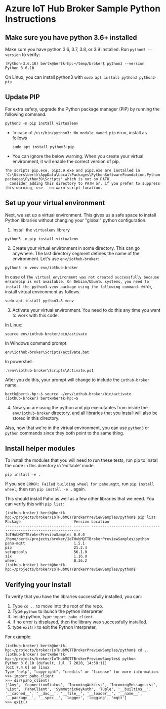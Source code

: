 # Azure IoT Hub Broker Sample Python Instructions

## Make sure you have python 3.6+ installed

Make sure you have python 3.6, 3.7, 3.8, or 3.9 installed.   Run `python3 --version` to verify:
```
(Python-3.6.10) bertk@bertk-hp:~/temp/broker$ python3 --version
Python 3.6.10
```

On Linux, you can install python3 with `sudo apt install python3 python3-pip`

## Update PIP

For extra safety, upgrade the Python package manager (PIP) by running the following command.

```
python3 -m pip install virtualenv
```

* In case of `/usr/bin/python3: No module named pip` error, install as follows
  ```
  sudo apt install python3-pip
  ```
  
* You can ignore the below warning.  When you create your virtual environment, it will enable the correct version of pip.
```
The scripts pip.exe, pip3.9.exe and pip3.exe are installed in 'C:\Users\bertk\AppData\Local\Packages\PythonSoftwareFoundation.Python.3.9_qbz5n2kfra8p0\LocalCache\local-packages\Python39\Scripts' which is not on PATH.
  Consider adding this directory to PATH or, if you prefer to suppress this warning, use --no-warn-script-location.
```

## Set up your virtual environment

Next, we set up a virtual environment.  This gives us a safe space to install Python libraries without changing your "global" python configuration.

1. Install the `virtualenv` library

  ```
  python3 -m pip install virtualenv
  ```

2. Create your virtual environment in some directory.  This can go anywhere. The last directory segment defines the name of the environment. Let's use `env/iothub-broker`:

  ```
  python3 -m venv env/iothub-broker
  ```

  In case of `The virtual environment was not created successfully because ensurepip is not available. On Debian/Ubuntu systems, you need to install the python3-venv package using the following command.` error, install virtual environment as follows.

  ```
  sudo apt install python3.8-venv
  ```

3. Activate your virtual environment.  You need to do this any time you want to work with this code.

  In Linux:
  ```
  source env/iothub-broker/bin/activate
  ```

  In Windows command prompt:
  ```
  env\iothub-broker\Scripts\activate.bat
  ```

  In powershell:
  ```
  .\env\iothub-broker\Scripts\Activate.ps1
  ```

  After you do this, your prompt will change to include the `iothub-broker` name.

  ```
  bertk@bertk-hp:~$ source ~/env/iothub-broker/bin/activate
  (iothub-broker) bertk@bertk-hp:~$
  ```

4. Now you are using the python and pip executables from inside the `env/iothub-broker` directory, and all libraries that you install will also be stored in this directory.

  Also, now that we're in the virtual environment, you can use `python3` or `python` commands since they both point to the same thing.

## Install helper modules

To install the modules that you will need to run these tests, run pip to install the code in this directory in 'editable' mode.

```
pip install -e .
```

If you see `ERROR: Failed building wheel for paho.mqtt`, run `pip install wheel`, then run `pip install -e .` again. 

This should install Paho as well as a few other libraries that we need.  You can verify this with `pip list`:
```
(iothub-broker) bertk@bertk-hp:~/projects/broker/IoTHubMQTTBrokerPreviewSamples/python$ pip list
Package                        Version Location
------------------------------ ------- -----------------------------------------------------------------
IoTHubMQTTBrokerPreviewSamples 0.0.0   /home/bertk/projects/broker/IoTHubMQTTBrokerPreviewSamples/python
paho-mqtt                      1.5.1
pip                            21.2.4
setuptools                     56.1.0
six                            1.16.0
wheel                          0.36.2
(iothub-broker) bertk@bertk-hp:~/projects/broker/IoTHubMQTTBrokerPreviewSamples/python$
```

## Verifying your install

To verify that you have the libraries successfully installed, you can:

1. Type `cd ..` to move into the root of the repo.
2. Type `python` to launch the python interpreter
3. Inside python, type `import paho_client`.
4. If no error is displayed, then the library was successfully installed.
5. type `exit()` to exit the Python interpreter.

For example:
```
(iothub-broker) bertk@bertk-hp:~/projects/broker/IoTHubMQTTBrokerPreviewSamples/python$ cd ..
(iothub-broker) bertk@bertk-hp:~/projects/broker/IoTHubMQTTBrokerPreviewSamples$ python
Python 3.6.10 (default, Jul  7 2020, 14:58:11)
[GCC 7.4.0] on linux
Type "help", "copyright", "credits" or "license" for more information.
>>> import paho_client
>>> dir(paho_client)
['Any', 'ConnectionStatus', 'IncomingAckList', 'IncomingMessageList', 'List', 'PahoClient', 'SymmetricKeyAuth', 'Tuple', '__builtins__', '__cached__', '__doc__', '__file__', '__loader__', '__name__', '__package__', '__spec__', 'logger', 'logging', 'mqtt']
>>> exit()

```

